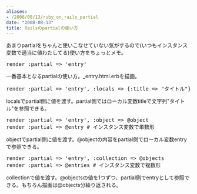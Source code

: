 ```yaml
---
aliases:
- /2008/08/13/ruby_on_rails_partial
date: "2008-08-13"
title: Railsのpartialの使い方
---
```

あまりpartialをちゃんと使いこなせていない気がするので(いつもインスタンス変数で適当に値わたしてる)使い方をちょっとメモ。

<pre lang="ruby">
render :partial => 'entry'
</pre>

一番基本となるpartialの使い方。_entry.html.erbを描画。

<pre lang="ruby">
render :partial => 'entry', :locals => {:title => "タイトル"}
</pre>

localsでpartial側に値を渡す。partial側ではローカル変数titleで文字列"タイトル"を参照できる。

<pre lang="ruby">
render :partial => 'entry', :object => @object
render :partial => @entry # インスタンス変数で単数形
</pre>

objectでpartial側に値を渡す。@objectの内容をpartial側でローカル変数entryで参照できる。

<pre lang="ruby">
render :partial => 'entry', :collection => @objects
render :partial => @entries # インスタンス変数で複数形
</pre>

collectionで値を渡す。@objectsの値を1つずつ、partial側でentryとして参照できる。もちろん描画は@objects分繰り返される。